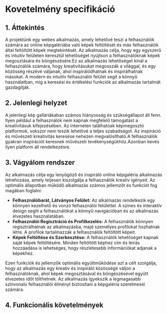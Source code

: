 # Kovetelmény specifikáció
## 1. Áttekintés
A projektünk egy webes alkalmazás, amely lehetővé teszi a felhasználók számára az online képgalériába való képek feltöltését és más felhasználók által feltöltött képek megtekintését. Az alkalmazás célja, hogy egy egyszerű és intuitív felületen keresztül lehetőséget nyújtson a felhasználóknak képek megosztására és böngészésére.Ez az alkalmazás lehetőséget kínál a felhasználók számára, hogy kreativitásukat megosszák a világgal, és egy közösség részévé váljanak, ahol inspirálódhatnak és inspirálhatnak másokat. A modern és intuitív felhasználói felület segít a könnyű használatban, míg a keresési és értékelési funkciók az alkalmazás tartalmát gazdagítják.
## 2. Jelenlegi helyzet
A jelenlegi kép galláriákaban számos hiányosság és szükségállapot áll fenn. Ilyen például a felhasználók nem kapnak megfelelő támogatást a kreatívitásuk kifejezésében. Az interneten találhatóak képmegosztó platformok, sokszor nem teszik lehetővé a teljes szabadságot. Az inspiráció és művészeti kreativitás keresése nehezen megvalósítható.A felhasználók gyakran inspirációt keresnek művészeti tevékenységükhöz.Azonban kevés ilyen platform áll rendelkezésre.
## 3. Vágyálom rendszer
Az alkalmazás célja egy lenyűgöző és inspiráló online képgaléria alkalmazás létrehozása, amely teljesen kiszolgálja a felhasználók kreatív igényeit. Az optimális állapotban működő alkalmazás számos jellemzőt és funkciót fog magában foglalni:
- **Felhasználóbarát, Látványos Felület:** Az alkalmazás rendelkezik egy könnyen kezelhető és vonzó felhasználói felülettel. A színes és interaktív design segíti a felhasználókat a könnyű navigációban és az alkalmazás élvezetes használatában.
- **Felhasználói Regisztráció és Profilkezelés:** A felhasználók könnyen regisztrálhatnak az alkalmazásba, majd személyes profilokat hozhatnak létre. A profilok tartalmazzák a felhasználók feltöltött képeit.
- **Képek Feltöltése és Szerkesztése:** A felhasználók lehetőséget kapnak saját képek feltöltésére. Minden feltöltött képhez cím és leírás hozzáadása is lehetséges, hogy részletesebb információkat adjanak a képekhez.

Ezen funkciók és jellemzők optimális együttműködése azt a célt szolgálja, hogy az alkalmazás egy kreatív és inspiráló közösségé váljon a felhasználóknak, ahol képek megosztásával és böngészésével együtt élvezetes időt tölthetnek. Az alkalmazás igyekszik a legmagasabb színvonalú felhasználói élményt biztosítani a képgaléria szerelmesei számára.
## 4. Funkcionális követelmények

